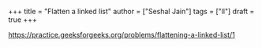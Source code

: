 +++
title = "Flatten a linked list"
author = ["Seshal Jain"]
tags = ["ll"]
draft = true
+++

<https://practice.geeksforgeeks.org/problems/flattening-a-linked-list/1>
